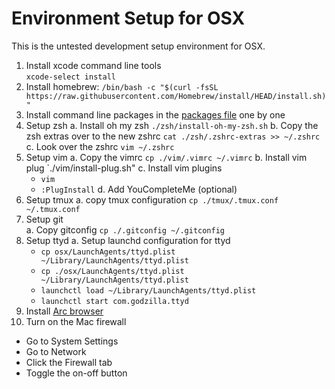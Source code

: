 # Environment Setup for OSX 
 
This is the untested development setup environment for OSX. 
 
1. Install xcode command line tools  
    `xcode-select install` 
2. Install homebrew: 
    `/bin/bash -c "$(curl -fsSL https://raw.githubusercontent.com/Homebrew/install/HEAD/install.sh)"` 
2. Install command line packages in the [packages file](os-packages) one by one 
3. Setup zsh 
  a. Install oh my zsh 
    `./zsh/install-oh-my-zsh.sh` 
  b. Copy the zsh extras over to the new zshrc 
    `cat ./zsh/.zshrc-extras >> ~/.zshrc` 
  c. Look over the zshrc 
    `vim ~/.zshrc` 
4. Setup vim 
  a. Copy the vimrc 
    `cp ./vim/.vimrc ~/.vimrc` 
  b. Install vim plug 
    `./vim/install-plug.sh" 
  c. Install vim plugins 
    - `vim` 
    - `:PlugInstall` 
  d. Add YouCompleteMe (optional) 
5. Setup tmux 
  a. copy tmux configuration 
    `cp ./tmux/.tmux.conf ~/.tmux.conf` 
6. Setup git  
  a. Copy gitconfig 
    `cp ./.gitconfig ~/.gitconfig` 
7. Setup ttyd 
  a. Setup launchd configuration for ttyd 
    - `cp osx/LaunchAgents/ttyd.plist ~/Library/LaunchAgents/ttyd.plist` 
    - `cp ./osx/LaunchAgents/ttyd.plist ~/Library/LaunchAgents/ttyd.plist` 
    - `launchctl load ~/Library/LaunchAgents/ttyd.plist` 
    - `launchctl start com.godzilla.ttyd` 
8. Install [Arc browser](https://arc.net/) 
9. Turn on the Mac firewall 
  - Go to System Settings 
  - Go to Network 
  - Click the Firewall tab 
  - Toggle the on-off button 
